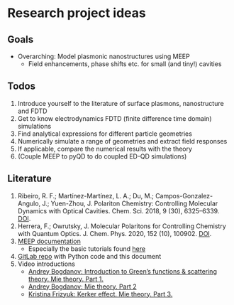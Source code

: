 # Research project ideas

## Goals

- Overarching: Model plasmonic nanostructures using MEEP
  - Field enhancements, phase shifts etc. for small (and tiny!) cavities

## Todos

1. Introduce yourself to the literature of surface plasmons, nanostructure and FDTD
2. Get to know electrodynamics FDTD (finite difference time domain) simulations
3. Find analytical expressions for different particle geometries
4. Numerically simulate a range of geometries and extract field responses
5. If applicable, compare the numerical results with the theory
6. (Couple MEEP to pyQD to do coupled ED-QD simulations)

## Literature

1. Ribeiro, R. F.; Martínez-Martínez, L. A.; Du, M.; Campos-Gonzalez-Angulo, J.; Yuen-Zhou, J.
   Polariton Chemistry: Controlling Molecular Dynamics with Optical Cavities. Chem. Sci. 2018,
   9 (30), 6325–6339. [DOI](https://doi.org/10.1039/C8SC01043A).
2. Herrera, F.; Owrutsky, J. Molecular Polaritons for Controlling Chemistry with Quantum Optics.
   J. Chem. Phys. 2020, 152 (10), 100902. [DOI](https://doi.org/10.1063/1.5136320).
3. [MEEP documentation](https://meep.readthedocs.io/en/latest/)
   - Especially the basic tutorials found
     [here](https://meep.readthedocs.io/en/latest/Python_Tutorials/Basics/)
4. [GitLab repo](https://gitlab.com/theoretical-chemistry-jena/quantum-dynamics/plasmonic-meep)
   with Python code and this document
5. Video introductions
   - [Andrey Bogdanov: Introduction to Green’s functions & scattering theory. Mie theory. Part 1.](https://www.youtube.com/watch?v=bUfcVTIlJz0)
   - [Andrey Bogdanov: Mie theory. Part 2](https://youtu.be/CaFyJRN_iYI)
   - [Kristina Frizyuk: Kerker effect. Mie theory. Part 3.](https://youtu.be/JblWhmOexy4)
